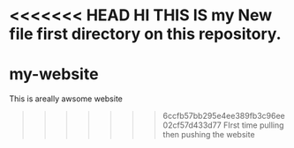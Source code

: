 <<<<<<< HEAD
HI THIS IS my New file first directory on this repository.
=======
# my-website

This is areally awsome website
>>>>>>> 6ccfb57bb295e4ee389fb3c96ee02cf57d433d77
FIrst time pulling then pushing the website
